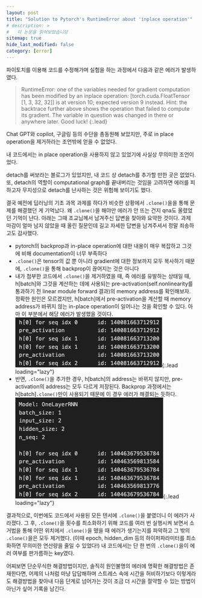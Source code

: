 ```yaml
---
layout: post
title: "Solution to Pytorch's RuntimeError about 'inplace operation'"
# description: >
#   이 논문을 읽어보았습니당
sitemap: true
hide_last_modified: false
category: [error]
---
```


파이토치를 이용해 코드를 수정해가며 실험을 하는 과정에서 다음과 같은 에러가 발생하였다.

> RuntimeError: one of the variables needed for gradient computation has been modified by an inplace operation: [torch.cuda.FloatTensor [1, 3, 32, 32]] is at version 10; expected version 9 instead. Hint: the backtrace further above shows the operation that failed to compute its gradient. The variable in question was changed in there or anywhere later. Good luck!
{:.lead}

Chat GPT와 copilot, 구글링 등의 수단을 총동원해 보았지만, 주로 in place operation을 제거하라는 조언밖에 얻을 수 없었다.

내 코드에서는 in place operation을 사용하지 않고 있었기에 사실상 무의미한 조언이었다.

detach를 써보라는 블로그가 있었지만, 내 코드 상 detach를 추가할 만한 곳은 없었다. 또, detach의 역할이 computational graph를 끝내버리는 것임을 고려하면 에러를 피하고자 무지성으로 detach를 난사하는 것은 위험해 보이기도 했다.

결국 예전에 딥러닝의 기초 과목 과제를 하다가 비슷한 상황에서 `.clone()`을을 통해 문제를 해결했던 게 기억났다. 왜 `.clone()`을 해야만 에러가 안 뜨는 건지 qna도 올렸었던 기억이 난다. 아래는 그때 조교님께서 남겨주신 답변을 찾아와 요약한 것이다. 과제 마감이 얼마 남지 않았을 때 올린 질문인데 길고 자세한 답변을 남겨주셔서 정말 죄송하고도 감사했다.

- pytorch의 backprop과 in-place operation에 대한 내용이 매우 복잡하고 그것에 비해 documentation이 너무 부족하다
- `.clone()`은 tensor의 값 뿐 아니라 gradient에 대한 정보까지 모두 복사하기 때문에, `.clone()`을 통해 backprop이 끊어지는 것은 아니다
- 내가 첨부한 코드에서 `.clone()`을 제거하였을 때, 즉 에러를 유발하는 상태일 때, h[batch]와 그것을 계산하는 데에 사용되는 pre-activation(self.nonlinearity를 통과하기 전 linear module forward 결과)의 memory address를 확인해보자. 정확한 원인은 모르겠지만, h[batch]에서 pre-activation을 계산할 때 memory address가 바뀌지 않는 in-place operation이 일어나는 것을 확인할 수 있다. 아마 이 부분에서 해당 에러가 발생했을 것이다.
![image](/assets/img/blog/2024-02-29-inplace/before.png){:.lead loading="lazy"}
- 반면, `.clone()`을 추가한 경우, h[batch]의 address는 바뀌지 않지만, pre-activation의 address는 모두 다르게 저장된다. Backprop 과정에서는 h[batch]`.clone()`만이 사용되기 때문에 이 경우 에러가 해결되는 듯하다.
![image](/assets/img/blog/2024-02-29-inplace/after.png){:.lead loading="lazy"}

결과적으로, 이번에도 코드에서 사용된 모든 텐서에 `.clone()`을 붙였더니 이 에러가 사라졌다. 그 후, `.clone()`을 횟수를 최소화하기 위해 코드를 여러 번 실행시켜 보면서 소거법을 통해 어떤 위치에서 `.clone()`을 뗐을 때 에러가 생기는지를 파악하고 그 밖의 `.clone()`을은 모두 제거했다. (이때 epoch, hidden_dim 등의 하이퍼파라미터를 최소화하면 무의미한 연산량을 줄일 수 있었다!) 내 코드에서는 단 한 번의 `.clone()`을이 에러 여부를 판가름하는 key였다.

어찌보면 단순무식한 해결방법이지만, 솔직히 원인불명의 에러에 명확한 해결방법은 존재한다면, 어제의 나처럼 마냥 답답해하며 스트레스 속에 시간을 허비하기보다 이렇게라도 해결방법을 찾아내 다음 단계로 넘어가는 것이 조금 더 시간을 절약할 수 있는 방법이 아닌가 싶어 기록을 남긴다.

